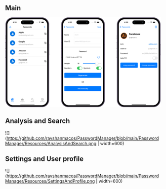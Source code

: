 ## Main
![](https://github.com/ravshanmacos/PasswordManager/blob/main/PasswordManager/Resources/Main.png)
## Analysis and Search
![](https://github.com/ravshanmacos/PasswordManager/blob/main/PasswordManager/Resources/AnalysisAndSearch.png | width=600)
## Settings and User profile
![](https://github.com/ravshanmacos/PasswordManager/blob/main/PasswordManager/Resources/SettingsAndProfile.png | width=600)

